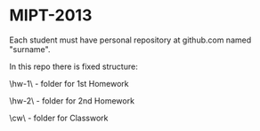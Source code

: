MIPT-2013
==============

Each student must have personal repository at github.com named "surname".

In this repo there is fixed structure:

\hw-1\	- folder for 1st Homework

\hw-2\	- folder for 2nd Homework

\cw\	- folder for Classwork
